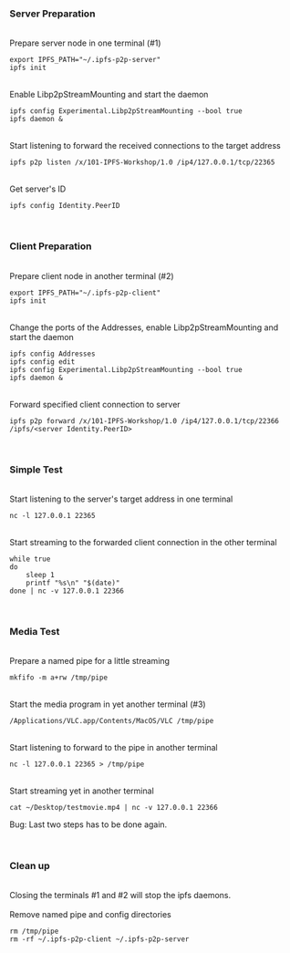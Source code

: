 ### Server Preparation 

<br>
Prepare server node in one terminal (#1)

```
export IPFS_PATH="~/.ipfs-p2p-server"
ipfs init
```

<br>
Enable Libp2pStreamMounting and start the daemon

```
ipfs config Experimental.Libp2pStreamMounting --bool true
ipfs daemon &
```

<br>
Start listening to forward the received connections to the target address

```
ipfs p2p listen /x/101-IPFS-Workshop/1.0 /ip4/127.0.0.1/tcp/22365
```

<br>
Get server's ID

```
ipfs config Identity.PeerID
```

<br>

### Client Preparation 

<br>
Prepare client node in another terminal (#2)

```
export IPFS_PATH="~/.ipfs-p2p-client"
ipfs init
```

<br>
Change the ports of the Addresses, enable Libp2pStreamMounting and start the daemon

```
ipfs config Addresses
ipfs config edit
ipfs config Experimental.Libp2pStreamMounting --bool true
ipfs daemon &
```

<br>
Forward specified client connection to server

```
ipfs p2p forward /x/101-IPFS-Workshop/1.0 /ip4/127.0.0.1/tcp/22366 /ipfs/<server Identity.PeerID>
```


<br>

### Simple Test  

<br>
Start listening to the server's target address in one terminal

```
nc -l 127.0.0.1 22365
```

<br>
Start streaming to the forwarded client connection in the other terminal

```
while true
do
    sleep 1
    printf "%s\n" "$(date)"
done | nc -v 127.0.0.1 22366
```

<br>

### Media Test  

<br>
Prepare a named pipe for a little streaming 

```
mkfifo -m a+rw /tmp/pipe
```

<br>
Start the media program in yet another terminal (#3)

```
/Applications/VLC.app/Contents/MacOS/VLC /tmp/pipe
```

<br>
Start listening to forward to the pipe in another terminal

```
nc -l 127.0.0.1 22365 > /tmp/pipe
```

<br>
Start streaming yet in another terminal

```
cat ~/Desktop/testmovie.mp4 | nc -v 127.0.0.1 22366
```

Bug: Last two steps has to be done again.


<br>

### Clean up 

<br>
Closing the terminals #1 and #2 will stop the ipfs daemons.
<br>

<br>
Remove named pipe and config directories

```
rm /tmp/pipe
rm -rf ~/.ipfs-p2p-client ~/.ipfs-p2p-server
```
